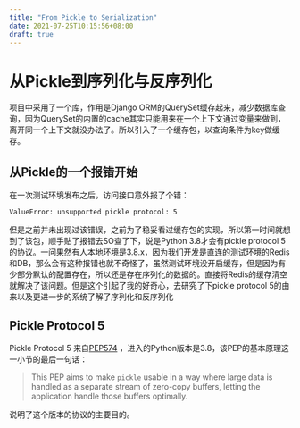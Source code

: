 ```yaml
---
title: "From Pickle to Serialization"
date: 2021-07-25T10:15:56+08:00
draft: true
---
```


# 从Pickle到序列化与反序列化

项目中采用了一个库，作用是Django ORM的QuerySet缓存起来，减少数据库查询，因为QuerySet的内置的cache其实只能用来在一个上下文通过变量来做到，离开同一个上下文就没办法了。所以引入了一个缓存包，以查询条件为key做缓存。

##  从Pickle的一个报错开始

在一次测试环境发布之后，访问接口意外报了个错：

```
ValueError: unsupported pickle protocol: 5
```

但是之前并未出现过该错误，之前为了稳妥看过缓存包的实现，所以第一时间就想到了该包，顺手贴了报错去SO查了下，说是Python 3.8才会有pickle protocol 5的协议。一问果然有人本地环境是3.8.x，因为我们开发是直连的测试环境的Redis和DB，那么会有这种报错也就不奇怪了，虽然测试环境没开启缓存，但是因为有少部分默认的配置存在，所以还是存在序列化的数据的。直接将Redis的缓存清空就解决了该问题。但是这个引起了我的好奇心，去研究了下pickle protocol 5的由来以及更进一步的系统了解了序列化和反序列化

## Pickle Protocol 5

Pickle Protocol 5 来自[PEP574](https://www.python.org/dev/peps/pep-0574/) ，进入的Python版本是3.8，该PEP的基本原理这一小节的最后一句话：

> This PEP aims to make `pickle` usable in a way where large data is handled as a separate stream of zero-copy buffers, letting the application handle those buffers optimally.

说明了这个版本的协议的主要目的。
